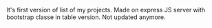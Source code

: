 It's first version of list of my projects.
Made on express JS server with bootstrap classe in table version.
Not updated anymore.
